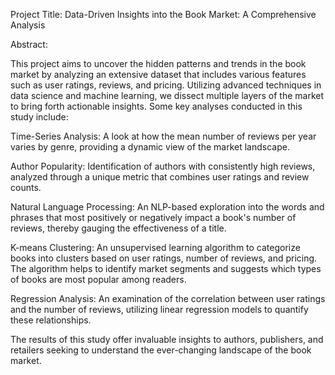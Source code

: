 Project Title: Data-Driven Insights into the Book Market: A Comprehensive Analysis

Abstract:

This project aims to uncover the hidden patterns and trends in the book market by analyzing an extensive dataset that includes various features such as user ratings, reviews, and pricing. Utilizing advanced techniques in data science and machine learning, we dissect multiple layers of the market to bring forth actionable insights. Some key analyses conducted in this study include:

Time-Series Analysis: A look at how the mean number of reviews per year varies by genre, providing a dynamic view of the market landscape.

Author Popularity: Identification of authors with consistently high reviews, analyzed through a unique metric that combines user ratings and review counts.

Natural Language Processing: An NLP-based exploration into the words and phrases that most positively or negatively impact a book's number of reviews, thereby gauging the effectiveness of a title.

K-means Clustering: An unsupervised learning algorithm to categorize books into clusters based on user ratings, number of reviews, and pricing. The algorithm helps to identify market segments and suggests which types of books are most popular among readers.

Regression Analysis: An examination of the correlation between user ratings and the number of reviews, utilizing linear regression models to quantify these relationships.

The results of this study offer invaluable insights to authors, publishers, and retailers seeking to understand the ever-changing landscape of the book market.